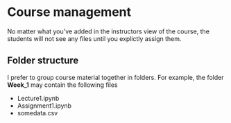 # Course management

No matter what you've added in the instructors view of the course, the students will not see any files until you explictly assign them.

## Folder structure

I prefer to group course material together in folders. For example, the folder **Week_1** may contain the following files

* Lecture1.ipynb 
* Assignment1.ipynb
* somedata.csv

